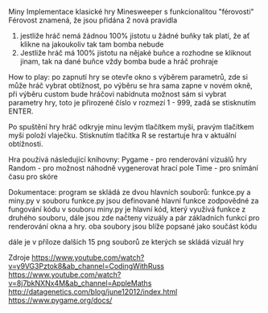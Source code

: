 Miny
Implementace klasické hry Minesweeper s funkcionalitou "férovosti"
Férovost znamená, že jsou přidána 2 nová pravidla
1) jestliže hráč nemá žádnou 100% jistotu u žádné buňky tak platí, že ať klikne na jakoukoliv tak tam bomba nebude
2) Jestliže hráč má 100% jistotu na nějaké buňce a rozhodne se kliknout jinam, tak na dané buňce vždy bomba bude a hráč prohraje

How to play:
po zapnutí hry se otevře okno s výběrem parametrů, zde si může hráč vybrat obtížnost,
po výběru se hra sama zapne v novém okně, při výběru custom bude hráčovi nabídnuta možnost 
sám si vybrat parametry hry, toto je přirozené číslo v rozmezí 1 - 999, zadá se stisknutím ENTER.

Po spuštění hry hráč odkryje minu levým tlačítkem myši, pravým tlačítkem myši položí vlaječku.
Stisknutím tlačítka R se restartuje hra v aktuální obtížnosti.

Hra používá následující knihovny:
Pygame - pro renderování vizuálů hry
Random - pro možnost náhodně vygenerovat hrací pole
Time - pro snímání času pro skóre

Dokumentace:
program se skládá ze dvou hlavních souborů: funkce.py a miny.py
v souboru funkce.py jsou definované hlavní funkce zodpovědné za fungování kódu
v souboru miny.py je hlavní kód, který využívá funkce z druhého souboru, dále 
jsou zde načteny vizuály a pár základních funkcí pro renderování okna a hry.
oba soubory jsou blíže popsané jako součást kódu

dále je v příloze dalších 15 png souborů ze kterých se skládá vizuál hry

Zdroje
https://www.youtube.com/watch?v=y9VG3Pztok8&ab_channel=CodingWithRuss
https://www.youtube.com/watch?v=8j7bkNXNx4M&ab_channel=AppleMaths
http://datagenetics.com/blog/june12012/index.html
https://www.pygame.org/docs/
